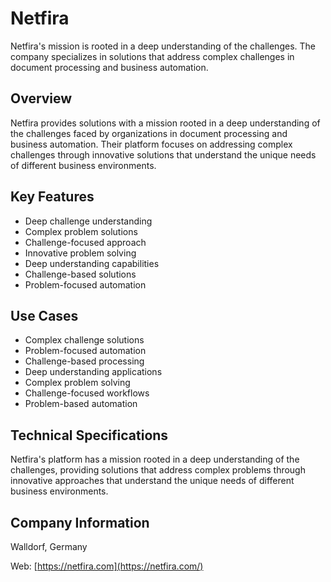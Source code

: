 # Netfira

Netfira's mission is rooted in a deep understanding of the challenges. The company specializes in solutions that address complex challenges in document processing and business automation.

## Overview

Netfira provides solutions with a mission rooted in a deep understanding of the challenges faced by organizations in document processing and business automation. Their platform focuses on addressing complex challenges through innovative solutions that understand the unique needs of different business environments.

## Key Features

- Deep challenge understanding
- Complex problem solutions
- Challenge-focused approach
- Innovative problem solving
- Deep understanding capabilities
- Challenge-based solutions
- Problem-focused automation

## Use Cases

- Complex challenge solutions
- Problem-focused automation
- Challenge-based processing
- Deep understanding applications
- Complex problem solving
- Challenge-focused workflows
- Problem-based automation

## Technical Specifications

Netfira's platform has a mission rooted in a deep understanding of the challenges, providing solutions that address complex problems through innovative approaches that understand the unique needs of different business environments.

## Company Information

Walldorf, Germany

Web: [https://netfira.com](https://netfira.com/) 